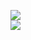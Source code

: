 [![](https://img.shields.io/badge/Made%20With-Github%20Spray-lightgrey.svg?style=for-the-badge&logo=github)](https://github.com/Annihil/github-spray#3684)  
[![](https://i.imgur.com/2DrTn0Z.gif)](https://github.com/Annihil/github-spray)